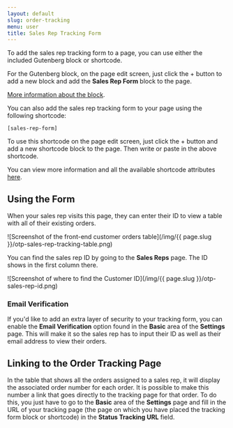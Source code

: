 ```yaml
---
layout: default
slug: order-tracking
menu: user
title: Sales Rep Tracking Form
---
```

To add the sales rep tracking form to a page, you can use either the included Gutenberg block or shortcode.

For the Gutenberg block, on the page edit screen, just click the + button to add a new block and add the **Sales Rep Form** block to the page.

[More information about the block](../blocks-shortcodes/sales-rep-form-block).

You can also add the sales rep tracking form to your page using the following shortcode:

`[sales-rep-form]`

To use this shortcode on the page edit screen, just click the + button and add a new shortcode block to the page. Then write or paste in the above shortcode.

You can view more information and all the available shortcode attributes [here](../blocks-shortcodes/sales-rep-form-shortcode).

## Using the Form

When your sales rep visits this page, they can enter their ID to view a table with all of their existing orders.

![Screenshot of the front-end customer orders table](/img/{{ page.slug }}/otp-sales-rep-tracking-table.png)

You can find the sales rep ID by going to the **Sales Reps** page. The ID shows in the first column there.

![Screenshot of where to find the Customer ID](/img/{{ page.slug }}/otp-sales-rep-id.png)

### Email Verification

If you'd like to add an extra layer of security to your tracking form, you can enable the **Email Verification** option found in the **Basic** area of the **Settings** page. This will make it so the sales rep has to input their ID as well as their email address to view their orders.

## Linking to the Order Tracking Page

In the table that shows all the orders assigned to a sales rep, it will display the associated order number for each order. It is possible to make this number a link that goes directly to the tracking page for that order. To do this, you just have to go to the **Basic** area of the **Settings** page and fill in the URL of your tracking page (the page on which you have placed the tracking form block or shortcode) in the **Status Tracking URL** field.